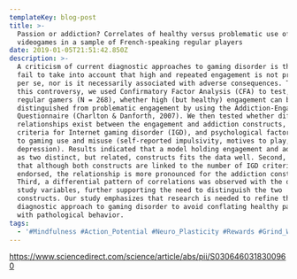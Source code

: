 ```yaml
---
templateKey: blog-post
title: >-
  Passion or addiction? Correlates of healthy versus problematic use of
  videogames in a sample of French-speaking regular players
date: 2019-01-05T21:51:42.850Z
description: >-
  A criticism of current diagnostic approaches to gaming disorder is that they
  fail to take into account that high and repeated engagement is not problematic
  per se, nor is it necessarily associated with adverse consequences. To tackle
  this controversy, we used Confirmatory Factor Analysis (CFA) to test, in
  regular gamers (N = 268), whether high (but healthy) engagement can be
  distinguished from problematic engagement by using the Addiction-Engagement
  Questionnaire (Charlton & Danforth, 2007). We then tested whether differential
  relationships exist between the engagement and addiction constructs, DSM-5
  criteria for Internet gaming disorder (IGD), and psychological factors linked
  to gaming use and misuse (self-reported impulsivity, motives to play, and
  depression). Results indicated that a model holding engagement and addiction
  as two distinct, but related, constructs fits the data well. Second, we showed
  that although both constructs are linked to the number of IGD criteria
  endorsed, the relationship is more pronounced for the addiction construct.
  Third, a differential pattern of correlations was observed with the other
  study variables, further supporting the need to distinguish the two
  constructs. Our study emphasizes that research is needed to refine the
  diagnostic approach to gaming disorder to avoid conflating healthy passion
  with pathological behavior.
tags:
  - '#Mindfulness #Action_Potential #Neuro_Plasticity #Rewards #Grind_W/_It'
---
```

<https://www.sciencedirect.com/science/article/abs/pii/S0306460318300960>
